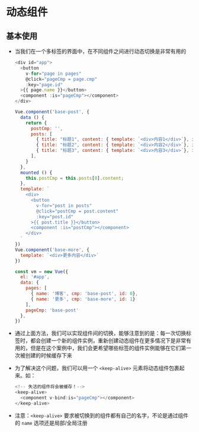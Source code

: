 # 动态组件

## 基本使用

  - 当我们在一个多标签的界面中，在不同组件之间进行动态切换是非常有用的

    ```js
    <div id="app">
      <button
        v-for="page in pages"
        @click="pageCmp = page.cmp"
        :key="page.id"
      >{{ page.name }}</button>
      <component :is="pageCmp"></component>
    </div>
    ```

    ```js
    Vue.component('base-post', {
      data () {
        return {
          postCmp: '',
          posts: [
            { title: "标题1", content: { template: `<div>内容1</div>`}, id: 11},
            { title: "标题2", content: { template: `<div>内容2</div>`}, id: 12},
            { title: "标题3", content: { template: `<div>内容3</div>`}, id: 13},
          ],
        }
      },
      mounted () {
        this.postCmp = this.posts[0].content;
      },
      template: `
        <div>
          <button
            v-for="post in posts"
            @click="postCmp = post.content"
            :key="post.id"
          >{{ post.title }}</button>
          <component :is="postCmp"></component>
        </div>
      `
    })
    Vue.component('base-more', {
      template: `<div>更多内容</div>`
    })

    const vm = new Vue({
      el: '#app',
      data: {
        pages: [
          { name: '博客', cmp: 'base-post', id: 0},
          { name: '更多', cmp: 'base-more', id: 1}
        ],
        pageCmp: 'base-post'
      },
    })
    ```

  - 通过上面方法，我们可以实现组件间的切换，能够注意到的是：每一次切换标签时，都会创建一个新的组件实例，重新创建动态组件在更多情况下是非常有用的，但是在这个案例中，我们会更希望哪些标签的组件实例能够在它们第一次被创建的时候缓存下来

  - 为了解决这个问题，我们可以用一个 `<keep-alive>` 元素将动态组件包裹起来。如：

    ```js
    <!-- 失活的组件将会被缓存！-->
    <keep-alive>
      <component v-bind:is="pageCmp"></component>
    </keep-alive>
    ```

  - 注意：`<keep-alive>` 要求被切换到的组件都有自己的名字，不论是通过组件的 `name` 选项还是局部/全局注册
